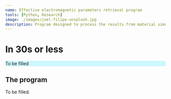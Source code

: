 ```yaml
---
name: Effective electromagnetic parameters retrieval program
tools: [Python, Research]
image: ./images/joel-filipe-unsplash.jpg
description: Program designed to process the results from material simulations (such as CST Microwave Studio) and extract the material's effective parameters (permittivity, permeability...).
---
```


# In 30s or less
<div style="background-color: #CCF7FE">
To be filled
</div>

## The program

To be filled.
